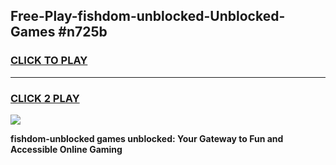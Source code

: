 
## Free-Play-fishdom-unblocked-Unblocked-Games #n725b
<h3>
<a href="https://news.freeplayer.one?title=fishdom-unblocked&ref=8M">CLICK TO PLAY</a></h3>
<hr>

<h3>
<a href="https://news.freeplayer.one?title=fishdom-unblocked&ref=8M">CLICK 2 PLAY</a>
  
</h3>

<a href="https://news.freeplayer.one?title=fishdom-unblocked&ref=8M"><img src="https://clearcache.store/games.png"></a>


**fishdom-unblocked games unblocked: Your Gateway to Fun and Accessible Online Gaming**

